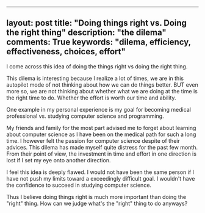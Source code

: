 ----
layout: post
title: "Doing things right vs. Doing the right thing"
description: "the dilema"
comments: True 
keywords: "dilema, efficiency, effectiveness, choices, effort"
---
I come across this idea of doing the things right vs doing the right thing. 

This dilema is interesting because I realize a lot of times, we are in this autopilot mode of not thinking about how we can do things better. 
BUT even more so, we are not thinking about whether what we are doing at the time is the right time to do. Whether the effort is worth our time and ability.

One example in my personal experience is my goal for becoming medical professional vs. studying computer science and programming.

My friends and family for the most part advised me to forget about learning about computer science as I have been on the medical path for such a long time. I however felt the passion for computer science despite of their advices. This dilema has made myself quite distress for the past few month. From their point of view, the investment in time and effort in one direction is lost if I set my eye onto another direction. 

I feel this idea is deeply flawed. I would not have been the same person if I have not push my limits toward a exceedingly difficult goal. I wouldn't have the confidence to succeed in studying computer science. 

Thus I believe doing things right is much more important than doing the "right" thing. How can we judge what's the "right" thing to do anyways? 
